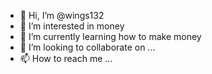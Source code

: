 - 👋 Hi, I’m @wings132
- 👀 I’m interested in money
- 🌱 I’m currently learning how to make money
- 💞️ I’m looking to collaborate on ...
- 📫 How to reach me ...

<!---
wings132/wings132 is a ✨ special ✨ repository because its `README.md` (this file) appears on your GitHub profile.
You can click the Preview link to take a look at your changes.
--->
